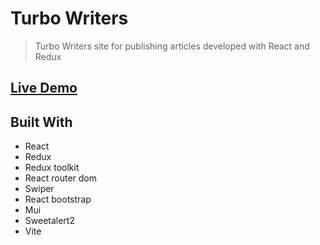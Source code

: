 # Turbo Writers

> Turbo Writers site for publishing articles developed with React and Redux
>

## [Live Demo](https://turbo-writers.iran.liara.run/)

## Built With

- React
- Redux
- Redux toolkit
- React router dom
- Swiper
- React bootstrap 
- Mui
- Sweetalert2 
- Vite

